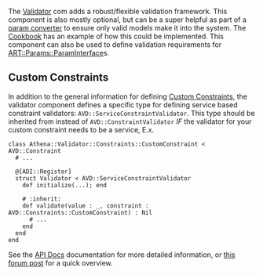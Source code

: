 The [Validator](https://athena-framework.github.io/validator/Athena/Validator.html) com adds a robust/flexible validation framework.  This component is also mostly optional, but can be a super helpful as part of a [param converter](../getting_started/advanced_usage.md#param-converters) to ensure only valid models make it into the system.  The [Cookbook](../cookbook/param_converters.md#request-body) has an example of how this could be implemented.  This component can also be used to define validation requirements for [ART::Params::ParamInterface](https://athena-framework.github.io/athena/Athena/Routing/Params/ParamInterface.html)s.

## Custom Constraints

In addition to the general information for defining [Custom Constraints](https://athena-framework.github.io/validator/Athena/Validator/Constraint.html#custom-constraints), the validator component defines a specific type for defining service based constraint validators: `AVD::ServiceConstraintValidator`.  This type should be inherited from instead of `AVD::ConstraintValidator` _IF_ the validator for your custom constraint needs to be a service, E.x.

```crystal
class Athena::Validator::Constraints::CustomConstraint < AVD::Constraint
  # ...

  @[ADI::Register]
  struct Validator < AVD::ServiceConstraintValidator
    def initialize(...); end

    # :inherit:
    def validate(value : _, constraint : AVD::Constraints::CustomConstraint) : Nil
      # ...
    end
  end
end
```

See the [API Docs](https://athena-framework.github.io/validator/Athena/Validator.html) documentation for more detailed information, or [this forum post](https://forum.crystal-lang.org/t/athena-0-11-0/2627) for a quick overview.